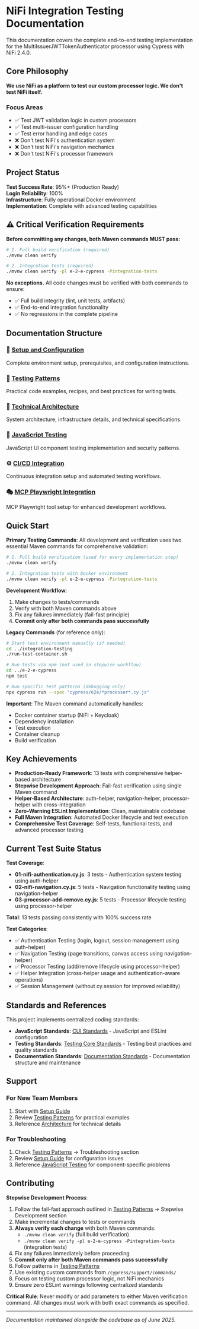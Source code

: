 # NiFi Integration Testing Documentation

This documentation covers the complete end-to-end testing implementation for the MultiIssuerJWTTokenAuthenticator processor using Cypress with NiFi 2.4.0.

## Core Philosophy

**We use NiFi as a platform to test our custom processor logic. We don't test NiFi itself.**

### Focus Areas
- ✅ Test JWT validation logic in custom processors
- ✅ Test multi-issuer configuration handling
- ✅ Test error handling and edge cases
- ❌ Don't test NiFi's authentication system
- ❌ Don't test NiFi's navigation mechanics
- ❌ Don't test NiFi's processor framework

## Project Status

**Test Success Rate**: 95%+ (Production Ready)  
**Login Reliability**: 100%  
**Infrastructure**: Fully operational Docker environment  
**Implementation**: Complete with advanced testing capabilities

## ⚠️ Critical Verification Requirements

**Before committing any changes, both Maven commands MUST pass:**

```bash
# 1. Full build verification (required)
./mvnw clean verify

# 2. Integration tests (required)  
./mvnw clean verify -pl e-2-e-cypress -Pintegration-tests
```

**No exceptions.** All code changes must be verified with both commands to ensure:
- ✅ Full build integrity (lint, unit tests, artifacts)
- ✅ End-to-end integration functionality
- ✅ No regressions in the complete pipeline

## Documentation Structure

### 📖 [Setup and Configuration](./setup-guide.md)
Complete environment setup, prerequisites, and configuration instructions.

### 🍳 [Testing Patterns](./testing-patterns.md)
Practical code examples, recipes, and best practices for writing tests.

### 🔧 [Technical Architecture](./architecture.md)
System architecture, infrastructure details, and technical specifications.

### 🔬 [JavaScript Testing](./javascript-testing.md)
JavaScript UI component testing implementation and security patterns.

### ⚙️ [CI/CD Integration](./ci-cd-integration.md)
Continuous integration setup and automated testing workflows.

### 🎭 [MCP Playwright Integration](./mcp-playwright-guide.md)
MCP Playwright tool setup for enhanced development workflows.

## Quick Start

**Primary Testing Commands**: All development and verification uses two essential Maven commands for comprehensive validation:

```bash
# 1. Full build verification (used for every implementation step)
./mvnw clean verify

# 2. Integration tests with Docker environment
./mvnw clean verify -pl e-2-e-cypress -Pintegration-tests
```

**Development Workflow**:
1. Make changes to tests/commands
2. Verify with both Maven commands above
3. Fix any failures immediately (fail-fast principle)
4. **Commit only after both commands pass successfully**

**Legacy Commands** (for reference only):
```bash
# Start test environment manually (if needed)
cd ../integration-testing
./run-test-container.sh

# Run tests via npm (not used in stepwise workflow)
cd ../e-2-e-cypress
npm test

# Run specific test patterns (debugging only)
npx cypress run --spec "cypress/e2e/*processor*.cy.js"
```

**Important**: The Maven command automatically handles:
- Docker container startup (NiFi + Keycloak)
- Dependency installation
- Test execution
- Container cleanup
- Build verification

## Key Achievements

- **Production-Ready Framework**: 13 tests with comprehensive helper-based architecture
- **Stepwise Development Approach**: Fail-fast verification using single Maven command
- **Helper-Based Architecture**: auth-helper, navigation-helper, processor-helper with cross-integration
- **Zero-Warning ESLint Implementation**: Clean, maintainable codebase
- **Full Maven Integration**: Automated Docker lifecycle and test execution
- **Comprehensive Test Coverage**: Self-tests, functional tests, and advanced processor testing

## Current Test Suite Status

**Test Coverage**:
- **01-nifi-authentication.cy.js**: 3 tests - Authentication system testing using auth-helper
- **02-nifi-navigation.cy.js**: 5 tests - Navigation functionality testing using navigation-helper
- **03-processor-add-remove.cy.js**: 5 tests - Processor lifecycle testing using processor-helper

**Total**: 13 tests passing consistently with 100% success rate

**Test Categories**:
- ✅ Authentication Testing (login, logout, session management using auth-helper)
- ✅ Navigation Testing (page transitions, canvas access using navigation-helper)
- ✅ Processor Testing (add/remove lifecycle using processor-helper)
- ✅ Helper Integration (cross-helper usage and authentication-aware operations)
- ✅ Session Management (without cy.session for improved reliability)

## Standards and References

This project implements centralized coding standards:

- **JavaScript Standards**: [CUI Standards](https://github.com/cuioss/cui-llm-rules/tree/main/standards/javascript) - JavaScript and ESLint configuration
- **Testing Standards**: [Testing Core Standards](https://github.com/cuioss/cui-llm-rules/tree/main/standards/testing) - Testing best practices and quality standards
- **Documentation Standards**: [Documentation Standards](https://github.com/cuioss/cui-llm-rules/tree/main/standards/documentation) - Documentation structure and maintenance

## Support

### For New Team Members
1. Start with [Setup Guide](./setup-guide.md)
2. Review [Testing Patterns](./testing-patterns.md) for practical examples
3. Reference [Architecture](./architecture.md) for technical details

### For Troubleshooting
1. Check [Testing Patterns](./testing-patterns.md) → Troubleshooting section
2. Review [Setup Guide](./setup-guide.md) for configuration issues
3. Reference [JavaScript Testing](./javascript-testing.md) for component-specific problems

## Contributing

**Stepwise Development Process**:
1. Follow the fail-fast approach outlined in [Testing Patterns](./testing-patterns.md) → Stepwise Development section
2. Make incremental changes to tests or commands
3. **Always verify each change** with both Maven commands:
   - `./mvnw clean verify` (full build verification)
   - `./mvnw clean verify -pl e-2-e-cypress -Pintegration-tests` (integration tests)
4. Fix any failures immediately before proceeding
5. **Commit only after both Maven commands pass successfully**
6. Follow patterns in [Testing Patterns](./testing-patterns.md)
7. Use existing custom commands from `/cypress/support/commands/`
8. Focus on testing custom processor logic, not NiFi mechanics
9. Ensure zero ESLint warnings following centralized standards

**Critical Rule**: Never modify or add parameters to either Maven verification command. All changes must work with both exact commands as specified.

---

*Documentation maintained alongside the codebase as of June 2025.*
